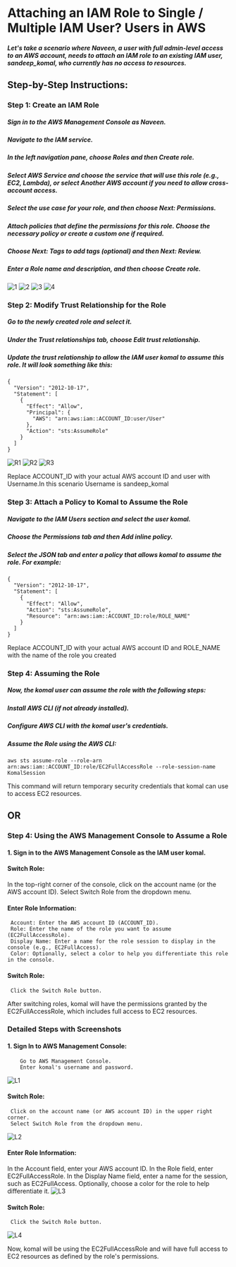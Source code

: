 
# Attaching an IAM Role to Single / Multiple IAM User? Users in AWS

##### Let's take a scenario where Naveen, a user with full admin-level access to an AWS account, needs to attach an IAM role to an existing IAM user, sandeep_komal, who currently has no access to resources.


## Step-by-Step Instructions:

### Step 1: Create an IAM Role
##### Sign in to the AWS Management Console as Naveen.
##### Navigate to the IAM service.
##### In the left navigation pane, choose Roles and then Create role.
##### Select AWS Service and choose the service that will use this role (e.g., EC2, Lambda), or select Another AWS account if you need to allow cross-account access.
##### Select the use case for your role, and then choose Next: Permissions.
##### Attach policies that define the permissions for this role. Choose the necessary policy or create a custom one if required.
##### Choose Next: Tags to add tags (optional) and then Next: Review.
##### Enter a Role name and description, and then choose Create role.
![1 ](https://github.com/SandeepKomal/AWS/assets/99358567/c3e04af2-c566-4292-b58f-d66743c180ab)
![2](https://github.com/SandeepKomal/AWS/assets/99358567/5c3d1c74-e4bc-4f4c-bec9-4bf810f83d56)
![3](https://github.com/SandeepKomal/AWS/assets/99358567/9ade33e9-3637-4e92-b663-af84acf7c0bf)
![4](https://github.com/SandeepKomal/AWS/assets/99358567/b95e554d-cf18-49b4-ac56-596aef5e6d14)


### Step 2: Modify Trust Relationship for the Role
##### Go to the newly created role and select it.
##### Under the Trust relationships tab, choose Edit trust relationship.
##### Update the trust relationship to allow the IAM user komal to assume this role. It will look something like this:

```
{
  "Version": "2012-10-17",
  "Statement": [
    {
      "Effect": "Allow",
      "Principal": {
        "AWS": "arn:aws:iam::ACCOUNT_ID:user/User"
      },
      "Action": "sts:AssumeRole"
    }
  ]
}

```
![R1](https://github.com/SandeepKomal/AWS/assets/99358567/55843e52-3168-4dd0-9b82-9be80501ee92)
![R2](https://github.com/SandeepKomal/AWS/assets/99358567/45f8cbff-d607-4180-8240-726817baf16e)
![R3](https://github.com/SandeepKomal/AWS/assets/99358567/8ac15f5d-0b1f-4b3e-8490-d1075a013f5b)

Replace ACCOUNT_ID with your actual AWS account ID and user with Username.In this scenario Username is sandeep_komal

### Step 3: Attach a Policy to Komal to Assume the Role
##### Navigate to the IAM Users section and select the user komal.
##### Choose the Permissions tab and then Add inline policy.
##### Select the JSON tab and enter a policy that allows komal to assume the role. For example:

```
{
  "Version": "2012-10-17",
  "Statement": [
    {
      "Effect": "Allow",
      "Action": "sts:AssumeRole",
      "Resource": "arn:aws:iam::ACCOUNT_ID:role/ROLE_NAME"
    }
  ]
}

```
Replace ACCOUNT_ID with your actual AWS account ID and ROLE_NAME with the name of the role you created

### Step 4: Assuming the Role
##### Now, the komal user can assume the role with the following steps:

##### Install AWS CLI (if not already installed).

##### Configure AWS CLI with the komal user's credentials.

##### Assume the Role using the AWS CLI:

```
aws sts assume-role --role-arn arn:aws:iam::ACCOUNT_ID:role/EC2FullAccessRole --role-session-name KomalSession

```
This command will return temporary security credentials that komal can use to access EC2 resources.

## OR

### Step 4: Using the AWS Management Console to Assume a Role

#### 1. Sign in to the AWS Management Console as the IAM user komal.

#### Switch Role:

  In the top-right corner of the console, click on the account name (or the AWS account ID).
  Select Switch Role from the dropdown menu.
  
#### Enter Role Information:

     Account: Enter the AWS account ID (ACCOUNT_ID).
     Role: Enter the name of the role you want to assume (EC2FullAccessRole).
     Display Name: Enter a name for the role session to display in the console (e.g., EC2FullAccess).
     Color: Optionally, select a color to help you differentiate this role in the console.
     
#### Switch Role:

     Click the Switch Role button.

After switching roles, komal will have the permissions granted by the EC2FullAccessRole, which includes full access to EC2 resources.


### Detailed Steps with Screenshots

#### 1. Sign In to AWS Management Console:

        Go to AWS Management Console.
        Enter komal's username and password.

![L1](https://github.com/SandeepKomal/AWS/assets/99358567/3793fa2b-07ae-4731-a20e-40dcdc93e7e5)

        
#### Switch Role:

     Click on the account name (or AWS account ID) in the upper right corner.
     Select Switch Role from the dropdown menu.
![L2](https://github.com/SandeepKomal/AWS/assets/99358567/16f03cf2-efda-4485-8bd5-b2a04e93f5a1)


#### Enter Role Information:

  In the Account field, enter your AWS account ID.
  In the Role field, enter EC2FullAccessRole.
  In the Display Name field, enter a name for the session, such as EC2FullAccess.
  Optionally, choose a color for the role to help differentiate it.
![L3](https://github.com/SandeepKomal/AWS/assets/99358567/b34bbc08-c2e8-4398-8639-863b47a037a0)

#### Switch Role:

     Click the Switch Role button.
![L4](https://github.com/SandeepKomal/AWS/assets/99358567/298dc282-4a8f-4b90-9ede-998f974a0f18)


Now, komal will be using the EC2FullAccessRole and will have full access to EC2 resources as defined by the role's permissions.

